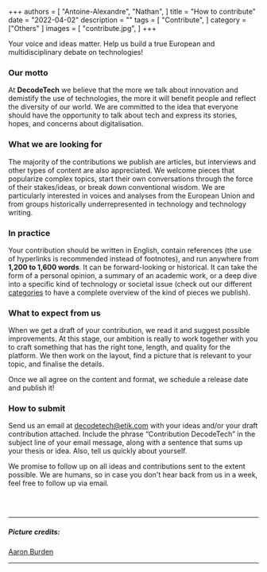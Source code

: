 +++
authors = [
    "Antoine-Alexandre", "Nathan",
]
title = "How to contribute"
date = "2022-04-02"
description = ""
tags = [ "Contribute",
]
category = ["Others" ]
images = [
    "contribute.jpg",
]
+++

Your voice and ideas matter. Help us build a true European and multidisciplinary debate on technologies! 

### Our motto
At **DecodeTech** we believe that the more we talk about innovation and demistify the use of technologies, the more it will benefit people and reflect the diversity of our world. We are committed to the idea that everyone should have the opportunity to talk about tech and express its stories, hopes, and concerns about digitalisation.

### What we are looking for
The majority of the contributions we publish are articles, but interviews and other types of content are also appreciated. We welcome pieces that popularize complex topics, start their own conversations through the force of their stakes/ideas, or break down conventional wisdom. We are particularly interested in voices and analyses from the European Union and from groups historically underrepresented in technology and technology writing.

### In practice
Your contribution should be written in English, contain references (the use of hyperlinks is recommended instead of footnotes), and run anywhere from **1,200 to 1,600 words**. It can be forward-looking or historical. It can take the form of a personal opinion, a summary of an academic work, or a deep dive into a specific kind of technology or societal issue (check out our different [categories](https://decodetech.eu/categories/) to have a complete overview of the kind of pieces we publish). 

### What to expect from us
When we get a draft of your contribution, we read it and suggest possible improvements. At this stage, our ambition is really to work together with you to craft something that has the right tone, length, and quality for the platform. We then work on the layout, find a picture that is relevant to your topic, and finalise the details.

Once we all agree on the content and format, we schedule a release date and publish it! 

### How to submit
Send us an email at [decodetech@etik.com](mailto:decodetech@etik.com) with your ideas and/or your draft contribution attached. Include the phrase “Contribution DecodeTech” in the subject line of your email message, along with a sentence that sums up your thesis or idea. Also, tell us quickly about yourself. 

We promise to follow up on all ideas and contributions sent to the extent possible. We are humans, so in case you don't hear back from us in a week, feel free to follow up via email. 
##### &nbsp; 

***
##### Picture credits:
[Aaron Burden](https://unsplash.com/photos/AXqMy8MSSdk) 
***
##### &nbsp; 
